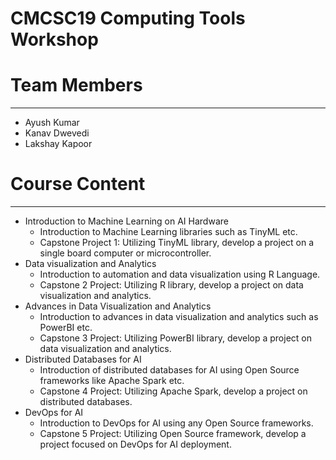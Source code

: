 # CMCSC19 Computing Tools Workshop

# Team Members
---------------------------------------
 * Ayush Kumar
 * Kanav Dwevedi
 * Lakshay Kapoor

# Course Content
--------------------------------------
 * Introduction to Machine Learning on AI Hardware 
   * Introduction to Machine Learning libraries such as TinyML etc. 
   * Capstone Project 1: Utilizing TinyML library, develop a project on a single board computer or microcontroller. 
 * Data visualization and Analytics 
   * Introduction to automation and data visualization using R Language. 
   * Capstone 2 Project: Utilizing R library, develop a project on data visualization and analytics. 
 * Advances in Data Visualization and Analytics 
   * Introduction to advances in data visualization and analytics such as PowerBI etc. 
   * Capstone 3 Project: Utilizing PowerBI library, develop a project on data visualization and analytics. 
 * Distributed Databases for AI 
   * Introduction of distributed databases for AI using Open Source frameworks like Apache Spark etc. 
   * Capstone 4 Project: Utilizing Apache Spark, develop a project on distributed databases.
 * DevOps for AI 
   * Introduction to DevOps for AI using any Open Source frameworks. 
   * Capstone 5 Project: Utilizing Open Source framework, develop a project focused on DevOps for AI deployment.